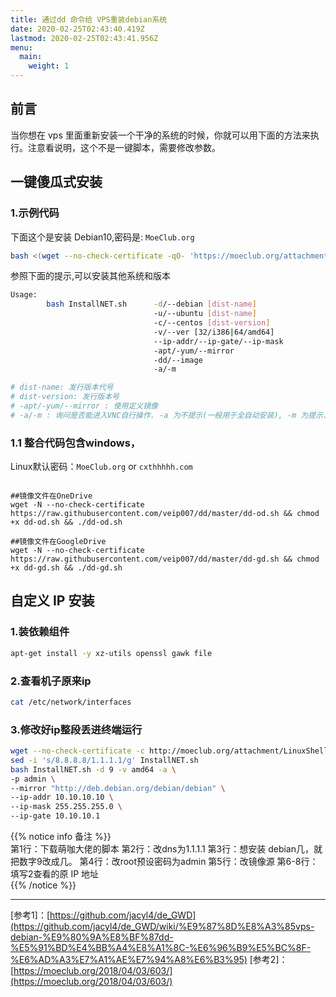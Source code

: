 ```yaml
---
title: 通过dd 命令给 VPS重装debian系统
date: 2020-02-25T02:43:40.419Z
lastmod: 2020-02-25T02:43:41.956Z
menu:
  main:
    weight: 1
---
```


##   前言  

当你想在 vps 里面重新安装一个干净的系统的时候，你就可以用下面的方法来执行。注意看说明，这个不是一键脚本，需要修改参数。

## 一键傻瓜式安装

### 1.示例代码

下面这个是安装 Debian10,密码是: `MoeClub.org`

```bash
bash <(wget --no-check-certificate -qO- 'https://moeclub.org/attachment/LinuxShell/InstallNET.sh') -d 10 -v 64 -a
```
参照下面的提示,可以安装其他系统和版本

```bash
Usage:
        bash InstallNET.sh      -d/--debian [dist-name]
                                -u/--ubuntu [dist-name]
                                -c/--centos [dist-version]
                                -v/--ver [32/i386|64/amd64]
                                --ip-addr/--ip-gate/--ip-mask
                                -apt/-yum/--mirror
                                -dd/--image
                                -a/-m

# dist-name: 发行版本代号
# dist-version: 发行版本号
# -apt/-yum/--mirror : 使用定义镜像
# -a/-m : 询问是否能进入VNC自行操作. -a 为不提示(一般用于全自动安装), -m 为提示.
```

### 1.1 整合代码包含windows， 

Linux默认密码：`MoeClub.org`  or  `cxthhhhh.com` 


```

##镜像文件在OneDrive
wget -N --no-check-certificate https://raw.githubusercontent.com/veip007/dd/master/dd-od.sh && chmod +x dd-od.sh && ./dd-od.sh

##镜像文件在GoogleDrive
wget -N --no-check-certificate https://raw.githubusercontent.com/veip007/dd/master/dd-gd.sh && chmod +x dd-gd.sh && ./dd-gd.sh
```



## 自定义 IP 安装

### 1.装依赖组件

```bash
apt-get install -y xz-utils openssl gawk file
```
### 2.查看机子原来ip
```bash
cat /etc/network/interfaces
```
### 3.修改好ip整段丢进终端运行 

```bash
wget --no-check-certificate -c http://moeclub.org/attachment/LinuxShell/InstallNET.sh
sed -i 's/8.8.8.8/1.1.1.1/g' InstallNET.sh
bash InstallNET.sh -d 9 -v amd64 -a \
-p admin \
--mirror "http://deb.debian.org/debian/debian" \
--ip-addr 10.10.10.10 \
--ip-mask 255.255.255.0 \
--ip-gate 10.10.10.1
```
{{% notice info 备注 %}}  
第1行：下载萌咖大佬的脚本
第2行：改dns为1.1.1.1
第3行：想安装 debian几，就把数字9改成几。
第4行：改root预设密码为admin
第5行：改镜像源
第6-8行：填写2查看的原 IP 地址  
{{% /notice %}}

---------------------------
[参考1]：[https://github.com/jacyl4/de_GWD](https://github.com/jacyl4/de_GWD/wiki/%E9%87%8D%E8%A3%85vps-debian-%E9%80%9A%E8%BF%87dd-%E5%91%BD%E4%BB%A4%E8%A1%8C-%E6%96%B9%E5%BC%8F-%E6%AD%A3%E7%A1%AE%E7%94%A8%E6%B3%95)
[参考2]：[https://moeclub.org/2018/04/03/603/](https://moeclub.org/2018/04/03/603/)
